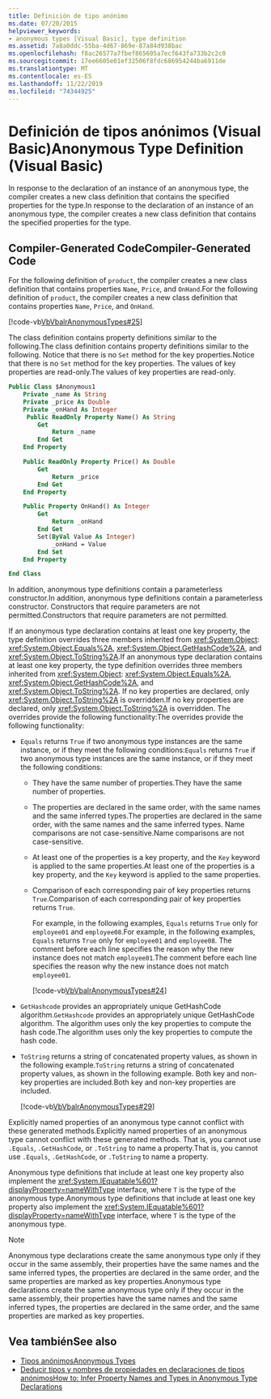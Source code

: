 ```yaml
---
title: Definición de tipo anónimo
ms.date: 07/20/2015
helpviewer_keywords:
- anonymous types [Visual Basic], type definition
ms.assetid: 7a8a0ddc-55ba-4d67-869e-87a84d938bac
ms.openlocfilehash: f8ac26577a7fbef865605a7ecf643fa733b2c2c0
ms.sourcegitcommit: 17ee6605e01ef32506f8fdc686954244ba6911de
ms.translationtype: MT
ms.contentlocale: es-ES
ms.lasthandoff: 11/22/2019
ms.locfileid: "74344925"
---
```

# <a name="anonymous-type-definition-visual-basic"></a><span data-ttu-id="a7e8a-102">Definición de tipos anónimos (Visual Basic)</span><span class="sxs-lookup"><span data-stu-id="a7e8a-102">Anonymous Type Definition (Visual Basic)</span></span>

<span data-ttu-id="a7e8a-103">In response to the declaration of an instance of an anonymous type, the compiler creates a new class definition that contains the specified properties for the type.</span><span class="sxs-lookup"><span data-stu-id="a7e8a-103">In response to the declaration of an instance of an anonymous type, the compiler creates a new class definition that contains the specified properties for the type.</span></span>

## <a name="compiler-generated-code"></a><span data-ttu-id="a7e8a-104">Compiler-Generated Code</span><span class="sxs-lookup"><span data-stu-id="a7e8a-104">Compiler-Generated Code</span></span>

<span data-ttu-id="a7e8a-105">For the following definition of `product`, the compiler creates a new class definition that contains properties `Name`, `Price`, and `OnHand`.</span><span class="sxs-lookup"><span data-stu-id="a7e8a-105">For the following definition of `product`, the compiler creates a new class definition that contains properties `Name`, `Price`, and `OnHand`.</span></span>

[!code-vb[VbVbalrAnonymousTypes#25](~/samples/snippets/visualbasic/VS_Snippets_VBCSharp/VbVbalrAnonymousTypes/VB/Class2.vb#25)]

<span data-ttu-id="a7e8a-106">The class definition contains property definitions similar to the following.</span><span class="sxs-lookup"><span data-stu-id="a7e8a-106">The class definition contains property definitions similar to the following.</span></span> <span data-ttu-id="a7e8a-107">Notice that there is no `Set` method for the key properties.</span><span class="sxs-lookup"><span data-stu-id="a7e8a-107">Notice that there is no `Set` method for the key properties.</span></span> <span data-ttu-id="a7e8a-108">The values of key properties are read-only.</span><span class="sxs-lookup"><span data-stu-id="a7e8a-108">The values of key properties are read-only.</span></span>

```vb
Public Class $Anonymous1
    Private _name As String
    Private _price As Double
    Private _onHand As Integer
     Public ReadOnly Property Name() As String
        Get
            Return _name
        End Get
    End Property

    Public ReadOnly Property Price() As Double
        Get
            Return _price
        End Get
    End Property

    Public Property OnHand() As Integer
        Get
            Return _onHand
        End Get
        Set(ByVal Value As Integer)
            _onHand = Value
        End Set
    End Property

End Class
```

<span data-ttu-id="a7e8a-109">In addition, anonymous type definitions contain a parameterless constructor.</span><span class="sxs-lookup"><span data-stu-id="a7e8a-109">In addition, anonymous type definitions contain a parameterless constructor.</span></span> <span data-ttu-id="a7e8a-110">Constructors that require parameters are not permitted.</span><span class="sxs-lookup"><span data-stu-id="a7e8a-110">Constructors that require parameters are not permitted.</span></span>

<span data-ttu-id="a7e8a-111">If an anonymous type declaration contains at least one key property, the type definition overrides three members inherited from <xref:System.Object>: <xref:System.Object.Equals%2A>, <xref:System.Object.GetHashCode%2A>, and <xref:System.Object.ToString%2A>.</span><span class="sxs-lookup"><span data-stu-id="a7e8a-111">If an anonymous type declaration contains at least one key property, the type definition overrides three members inherited from <xref:System.Object>: <xref:System.Object.Equals%2A>, <xref:System.Object.GetHashCode%2A>, and <xref:System.Object.ToString%2A>.</span></span> <span data-ttu-id="a7e8a-112">If no key properties are declared, only <xref:System.Object.ToString%2A> is overridden.</span><span class="sxs-lookup"><span data-stu-id="a7e8a-112">If no key properties are declared, only <xref:System.Object.ToString%2A> is overridden.</span></span> <span data-ttu-id="a7e8a-113">The overrides provide the following functionality:</span><span class="sxs-lookup"><span data-stu-id="a7e8a-113">The overrides provide the following functionality:</span></span>

- <span data-ttu-id="a7e8a-114">`Equals` returns `True` if two anonymous type instances are the same instance, or if they meet the following conditions:</span><span class="sxs-lookup"><span data-stu-id="a7e8a-114">`Equals` returns `True` if two anonymous type instances are the same instance, or if they meet the following conditions:</span></span>

  - <span data-ttu-id="a7e8a-115">They have the same number of properties.</span><span class="sxs-lookup"><span data-stu-id="a7e8a-115">They have the same number of properties.</span></span>

  - <span data-ttu-id="a7e8a-116">The properties are declared in the same order, with the same names and the same inferred types.</span><span class="sxs-lookup"><span data-stu-id="a7e8a-116">The properties are declared in the same order, with the same names and the same inferred types.</span></span> <span data-ttu-id="a7e8a-117">Name comparisons are not case-sensitive.</span><span class="sxs-lookup"><span data-stu-id="a7e8a-117">Name comparisons are not case-sensitive.</span></span>

  - <span data-ttu-id="a7e8a-118">At least one of the properties is a key property, and the `Key` keyword is applied to the same properties.</span><span class="sxs-lookup"><span data-stu-id="a7e8a-118">At least one of the properties is a key property, and the `Key` keyword is applied to the same properties.</span></span>

  - <span data-ttu-id="a7e8a-119">Comparison of each corresponding pair of key properties returns `True`.</span><span class="sxs-lookup"><span data-stu-id="a7e8a-119">Comparison of each corresponding pair of key properties returns `True`.</span></span>

    <span data-ttu-id="a7e8a-120">For example, in the following examples, `Equals` returns `True` only for `employee01` and `employee08`.</span><span class="sxs-lookup"><span data-stu-id="a7e8a-120">For example, in the following examples, `Equals` returns `True` only for `employee01` and `employee08`.</span></span> <span data-ttu-id="a7e8a-121">The comment before each line specifies the reason why the new instance does not match `employee01`.</span><span class="sxs-lookup"><span data-stu-id="a7e8a-121">The comment before each line specifies the reason why the new instance does not match `employee01`.</span></span>

    [!code-vb[VbVbalrAnonymousTypes#24](~/samples/snippets/visualbasic/VS_Snippets_VBCSharp/VbVbalrAnonymousTypes/VB/Class2.vb#24)]

- <span data-ttu-id="a7e8a-122">`GetHashcode` provides an appropriately unique GetHashCode algorithm.</span><span class="sxs-lookup"><span data-stu-id="a7e8a-122">`GetHashcode` provides an appropriately unique GetHashCode algorithm.</span></span> <span data-ttu-id="a7e8a-123">The algorithm uses only the key properties to compute the hash code.</span><span class="sxs-lookup"><span data-stu-id="a7e8a-123">The algorithm uses only the key properties to compute the hash code.</span></span>

- <span data-ttu-id="a7e8a-124">`ToString` returns a string of concatenated property values, as shown in the following example.</span><span class="sxs-lookup"><span data-stu-id="a7e8a-124">`ToString` returns a string of concatenated property values, as shown in the following example.</span></span> <span data-ttu-id="a7e8a-125">Both key and non-key properties are included.</span><span class="sxs-lookup"><span data-stu-id="a7e8a-125">Both key and non-key properties are included.</span></span>

  [!code-vb[VbVbalrAnonymousTypes#29](~/samples/snippets/visualbasic/VS_Snippets_VBCSharp/VbVbalrAnonymousTypes/VB/Class2.vb#29)]

<span data-ttu-id="a7e8a-126">Explicitly named properties of an anonymous type cannot conflict with these generated methods.</span><span class="sxs-lookup"><span data-stu-id="a7e8a-126">Explicitly named properties of an anonymous type cannot conflict with these generated methods.</span></span> <span data-ttu-id="a7e8a-127">That is, you cannot use `.Equals`, `.GetHashCode`, or `.ToString` to name a property.</span><span class="sxs-lookup"><span data-stu-id="a7e8a-127">That is, you cannot use `.Equals`, `.GetHashCode`, or `.ToString` to name a property.</span></span>

<span data-ttu-id="a7e8a-128">Anonymous type definitions that include at least one key property also implement the <xref:System.IEquatable%601?displayProperty=nameWithType> interface, where `T` is the type of the anonymous type.</span><span class="sxs-lookup"><span data-stu-id="a7e8a-128">Anonymous type definitions that include at least one key property also implement the <xref:System.IEquatable%601?displayProperty=nameWithType> interface, where `T` is the type of the anonymous type.</span></span>

> [!NOTE]
> <span data-ttu-id="a7e8a-129">Anonymous type declarations create the same anonymous type only if they occur in the same assembly, their properties have the same names and the same inferred types, the properties are declared in the same order, and the same properties are marked as key properties.</span><span class="sxs-lookup"><span data-stu-id="a7e8a-129">Anonymous type declarations create the same anonymous type only if they occur in the same assembly, their properties have the same names and the same inferred types, the properties are declared in the same order, and the same properties are marked as key properties.</span></span>

## <a name="see-also"></a><span data-ttu-id="a7e8a-130">Vea también</span><span class="sxs-lookup"><span data-stu-id="a7e8a-130">See also</span></span>

- [<span data-ttu-id="a7e8a-131">Tipos anónimos</span><span class="sxs-lookup"><span data-stu-id="a7e8a-131">Anonymous Types</span></span>](../../../../visual-basic/programming-guide/language-features/objects-and-classes/anonymous-types.md)
- [<span data-ttu-id="a7e8a-132">Deducir tipos y nombres de propiedades en declaraciones de tipos anónimos</span><span class="sxs-lookup"><span data-stu-id="a7e8a-132">How to: Infer Property Names and Types in Anonymous Type Declarations</span></span>](../../../../visual-basic/programming-guide/language-features/objects-and-classes/how-to-infer-property-names-and-types-in-anonymous-type-declarations.md)
